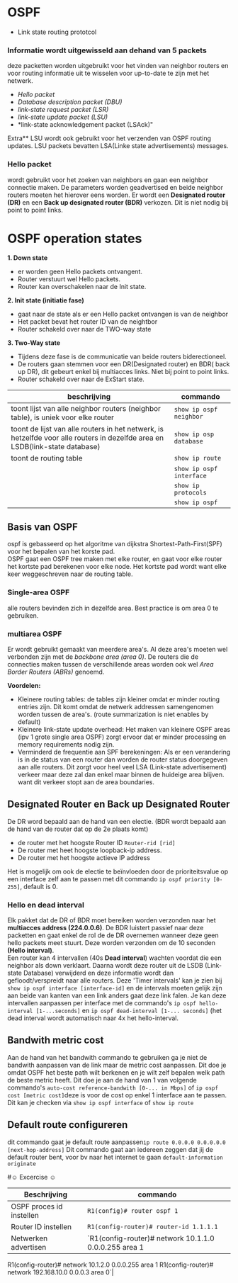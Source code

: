 # OSPF 
- Link state routing prototcol

### Informatie wordt uitgewisseld aan dehand van 5 packets
deze packetten worden uitgebruikt voor het vinden van neighbor routers en voor routing informatie uit te wisselen voor up-to-date te zijn met het netwerk.

- *Hello packet*  
- *Database description packet (DBU)*  
- *link-state request packet (LSR)* 
- *link-state update packet (LSU)*
- *link-state acknowledgement packet (LSAck)"
 
 
Extra** LSU wordt ook gebruikt voor het verzenden van OSPF routing updates. LSU packets bevatten LSA(Linke state advertisements) messages.

### Hello packet

wordt gebruikt voor het zoeken van neighbors en gaan een neighbor connectie maken. De parameters worden geadvertised en beide neighbor routers moeten het hierover eens worden. Er wordt een **Designated router (DR)** en een **Back up designated router (BDR)** verkozen. Dit is niet nodig bij point to point links.

 # OSPF operation states
 
 **1. Down state** 
- er worden geen Hello packets ontvangent.
- Router verstuurt wel Hello packets.
-  Router kan overschakelen naar de Init state.  

**2. Init state (initiatie fase)**  
 - gaat naar de state als er een Hello packet ontvangen is van de neighbor
 - Het packet bevat het router ID van de neightbor
 - Router schakeld over naar de TWO-way state  

**3. Two-Way state**  
 - Tijdens deze fase is de communicatie van beide routers biderectioneel.
 - De routers gaan stemmen voor een DR(Designated router) en BDR( back up DR), dit gebeurt enkel bij multiacces links. Niet bij point to point links.
 - Router schakeld over naar de ExStart state.
 
 
|beschrijving| commando|
|---|---|
|toont lijst van alle neighbor routers (neighbor table), is uniek voor elke router|`show ip ospf neighbor`|
|toont de lijst van alle routers in het netwerk, is hetzelfde voor alle routers in dezelfde area en LSDB(link-state database)| `show ip osp database`|
|toont de routing table|`show ip route`|
||`show ip ospf interface `|
||`show ip protocols`|
||`show ip ospf`|

## Basis van OSPF
ospf is gebasseerd op het algoritme van dijkstra Shortest-Path-First(SPF) voor het bepalen van het korste pad.  
OSPF gaat een OSPF tree maken met elke router, en gaat voor elke router het kortste pad berekenen voor elke node. Het kortste pad wordt want elke keer weggeschreven naar de routing table.

### Single-area OSPF
alle routers bevinden zich in dezelfde area. Best practice is om area 0 te gebruiken.

### multiarea OSPF
Er wordt gebruikt gemaakt van meerdere area's. Al deze area's moeten wel verbonden zijn met de *backbone area (area 0)*. De routers die de connecties maken tussen de verschillende areas worden ook wel *Area Border Routers (ABRs)* genoemd.

**Voordelen:**
- Kleinere routing tables: de tables zijn kleiner omdat er minder routing entries zijn. Dit komt omdat de netwerk addressen samengenomen worden tussen de area's. (route summarization is niet enables by default)
- Kleinere link-state update overhead: Het maken van kleinere OSPF areas (ipv 1 grote single area OSPF) zorgt ervoor dat er minder processing en memory requirements nodig zijn.
- Verminderd de frequentie aan SPF berekeningen: Als er een verandering is in de status van een router dan worden de router status doorgegeven aan alle routers. Dit zorgt voor heel veel LSA (Link-state advertisement) verkeer
maar deze zal dan enkel maar binnen de huideige area blijven. want dit verkeer stopt aan de area boundaries.  


## Designated Router en Back up Designated Router
De DR word bepaald aan de hand van een electie. (BDR wordt bepaald aan de hand van de router dat op de 2e plaats komt)
- de router met het hoogste Router ID `Router-rid [rid] `
- De router met heet hoogste loopback-ip address.
- De router met het hoogste actieve IP address  

 Het is mogelijk om ook de electie te beïnvloeden door de prioriteitsvalue op een interface zelf aan te passen met dit commando `ip ospf priority [0-255]`, default is 0.

 ### Hello en dead interval
 
Elk pakket dat de DR of BDR moet bereiken worden verzonden naar het **multiacces address (224.0.0.6)**. De BDR luistert passief naar deze packetten en gaat enkel de rol de de DR overnemen wanneer deze geen hello packets meet stuurt. Deze worden verzonden om de 10 seconden **(Hello interval)**.  
Een router kan 4 intervallen (40s **Dead interval**) wachten voordat die een neighbor als down verklaart. Daarna wordt deze router uit de LSDB (Link-state Database) verwijderd en deze informatie wordt dan gefloodt/verspreidt naar alle routers. Deze 'Timer intervals' kan je zien bij `show ip ospf interface [interface-id]` en de intervals moeten gelijk zijn aan beide van kanten van een link anders gaat deze link falen.
Je kan deze intervallen aanpassen per interface met de commando's `ip ospf hello-interval [1-...seconds]` en `ip ospf dead-interval [1-... seconds]` (het dead interval wordt automatisch naar 4x het hello-interval.



## Bandwith metric cost
Aan de hand van het bandwith commando te gebruiken ga je niet de bandwith aanpassen van de link maar de metric cost aanpassen. Dit doe je omdat OSPF het beste path wilt berkenen en je wilt zelf bepalen welk path de beste metric heeft. Dit doe je aan de hand van 1 van volgende commando's `auto-cost reference-bandwith [0-... in Mbps]` of `ip ospf cost [metric cost]`deze is voor de cost op enkel 1 interface aan te passen. Dit kan je checken via `show ip ospf interface` of `show ip route`

## Default route configureren

dit commando gaat je default route aanpassen`ip route 0.0.0.0 0.0.0.0.0 [next-hop-address]` 
Dit commando gaat aan iedereen zeggen dat jij de default router bent, voor bv naar het internet te gaan `default-information originate`

#☺ Excercise ☺

|Beschrijving|commando|
|---|---|
|OSPF proces id instellen| `R1(config)# router ospf 1`|
|Router ID instellen| `R1(config-router)# router-id 1.1.1.1`|
|Netwerken advertisen| `R1(config-router)# network 10.1.1.0 0.0.0.255 area 1
R1(config-router)# network 10.1.2.0 0.0.0.255 area 1
R1(config-router)# network 192.168.10.0 0.0.0.3 area 0`|

